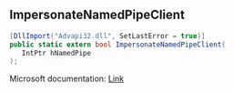 ## ImpersonateNamedPipeClient

```csharp
[DllImport("Advapi32.dll", SetLastError = true)]
public static extern bool ImpersonateNamedPipeClient(
   IntPtr hNamedPipe
);
```

Microsoft documentation: [Link](https://docs.microsoft.com/en-us/windows/win32/api/namedpipeapi/nf-namedpipeapi-impersonatenamedpipeclient)
